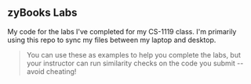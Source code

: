 ## zyBooks Labs

My code for the labs I've completed for my CS-1119 class. I'm primarily using this repo to sync my files between my laptop and desktop.

> You can use these as examples to help you complete the labs, but your instructor can run similarity checks on the code you submit -- avoid cheating!
